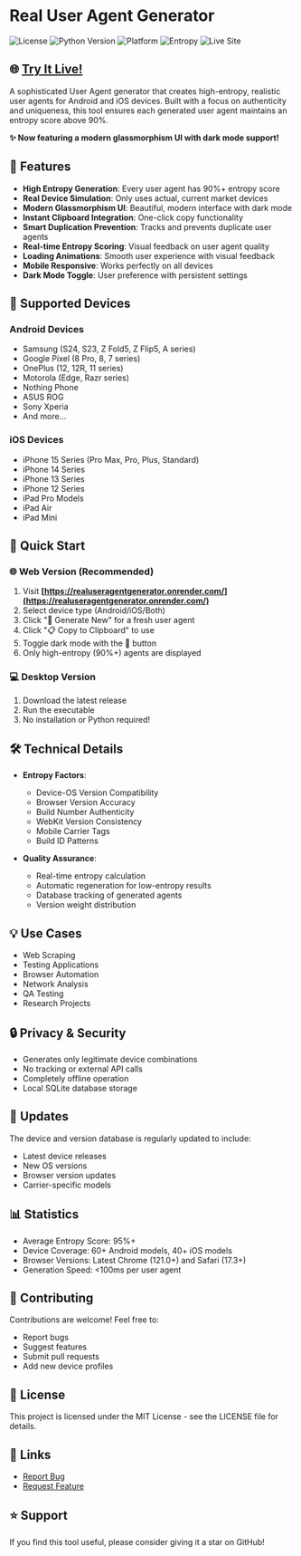 # Real User Agent Generator

![License](https://img.shields.io/badge/license-MIT-blue.svg)
![Python Version](https://img.shields.io/badge/python-3.8%2B-blue)
![Platform](https://img.shields.io/badge/platform-Windows-lightgrey)
![Entropy](https://img.shields.io/badge/entropy-90%2B-brightgreen)
![Live Site](https://img.shields.io/badge/live%20site-online-brightgreen)

## 🌐 **[Try It Live!](https://realuseragentgenerator.onrender.com/)**

A sophisticated User Agent generator that creates high-entropy, realistic user agents for Android and iOS devices. Built with a focus on authenticity and uniqueness, this tool ensures each generated user agent maintains an entropy score above 90%.

**✨ Now featuring a modern glassmorphism UI with dark mode support!**

## 🌟 Features

- **High Entropy Generation**: Every user agent has 90%+ entropy score
- **Real Device Simulation**: Only uses actual, current market devices
- **Modern Glassmorphism UI**: Beautiful, modern interface with dark mode
- **Instant Clipboard Integration**: One-click copy functionality
- **Smart Duplication Prevention**: Tracks and prevents duplicate user agents
- **Real-time Entropy Scoring**: Visual feedback on user agent quality
- **Loading Animations**: Smooth user experience with visual feedback
- **Mobile Responsive**: Works perfectly on all devices
- **Dark Mode Toggle**: User preference with persistent settings

## 📱 Supported Devices

### Android Devices
- Samsung (S24, S23, Z Fold5, Z Flip5, A series)
- Google Pixel (8 Pro, 8, 7 series)
- OnePlus (12, 12R, 11 series)
- Motorola (Edge, Razr series)
- Nothing Phone
- ASUS ROG
- Sony Xperia
- And more...

### iOS Devices
- iPhone 15 Series (Pro Max, Pro, Plus, Standard)
- iPhone 14 Series
- iPhone 13 Series
- iPhone 12 Series
- iPad Pro Models
- iPad Air
- iPad Mini

## 🚀 Quick Start

### 🌐 **Web Version (Recommended)**
1. Visit **[https://realuseragentgenerator.onrender.com/](https://realuseragentgenerator.onrender.com/)**
2. Select device type (Android/iOS/Both)
3. Click "🎲 Generate New" for a fresh user agent
4. Click "📋 Copy to Clipboard" to use
5. Toggle dark mode with the 🌙 button
6. Only high-entropy (90%+) agents are displayed

### 💻 **Desktop Version**
1. Download the latest release
2. Run the executable
3. No installation or Python required!

## 🛠️ Technical Details

- **Entropy Factors**:
  - Device-OS Version Compatibility
  - Browser Version Accuracy
  - Build Number Authenticity
  - WebKit Version Consistency
  - Mobile Carrier Tags
  - Build ID Patterns

- **Quality Assurance**:
  - Real-time entropy calculation
  - Automatic regeneration for low-entropy results
  - Database tracking of generated agents
  - Version weight distribution

## 💡 Use Cases

- Web Scraping
- Testing Applications
- Browser Automation
- Network Analysis
- QA Testing
- Research Projects

## 🔒 Privacy & Security

- Generates only legitimate device combinations
- No tracking or external API calls
- Completely offline operation
- Local SQLite database storage

## 🔄 Updates

The device and version database is regularly updated to include:
- Latest device releases
- New OS versions
- Browser version updates
- Carrier-specific models

## 📊 Statistics

- Average Entropy Score: 95%+
- Device Coverage: 60+ Android models, 40+ iOS models
- Browser Versions: Latest Chrome (121.0+) and Safari (17.3+)
- Generation Speed: <100ms per user agent

## 🤝 Contributing

Contributions are welcome! Feel free to:
- Report bugs
- Suggest features
- Submit pull requests
- Add new device profiles

## 📝 License

This project is licensed under the MIT License - see the LICENSE file for details.

## 🔗 Links

- [Report Bug](https://github.com/workeainc/realuseragentgenerator/issues)
- [Request Feature](https://github.com/workeainc/realuseragentgenerator/issues)

## ⭐ Support

If you find this tool useful, please consider giving it a star on GitHub!